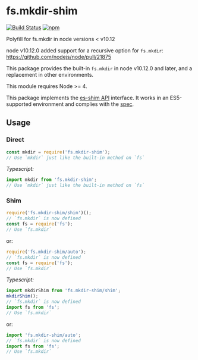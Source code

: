 # fs.mkdir-shim

<!-- markdownlint-disable MD013 -->
[![Build Status](https://secure.travis-ci.org/dex4er/js-fs.mkdir-shim.svg)](http://travis-ci.org/dex4er/js-fs.mkdir-shim) [![npm](https://img.shields.io/npm/v/fs.mkdir-shim.svg)](https://www.npmjs.com/package/fs.mkdir-shim)
<!-- markdownlint-enable MD013 -->

Polyfill for fs.mkdir in node versions &lt; v10.12

node v10.12.0 added support for a recursive option for `fs.mkdir`:
<https://github.com/nodejs/node/pull/21875>

This package provides the built-in `fs.mkdir` in node v10.12.0 and later,
and a replacement in other environments.

This module requires Node >= 4.

This package implements the [es-shim API](https://github.com/es-shims/api)
interface. It works in an ES5-supported environment and complies with the
[spec](http://www.ecma-international.org/ecma-262/6.0/).

## Usage

### Direct

```js
const mkdir = require('fs.mkdir-shim');
// Use `mkdir` just like the built-in method on `fs`
```

_Typescript:_

```ts
import mkdir from 'fs.mkdir-shim';
// Use `mkdir` just like the built-in method on `fs`
```

### Shim

```js
require('fs.mkdir-shim/shim')();
// `fs.mkdir` is now defined
const fs = require('fs');
// Use `fs.mkdir`
```

or:

```js
require('fs.mkdir-shim/auto');
// `fs.mkdir` is now defined
const fs = require('fs');
// Use `fs.mkdir`
```

_Typescript:_

```js
import mkdirShim from 'fs.mkdir-shim/shim';
mkdirShim();
// `fs.mkdir` is now defined
import fs from 'fs';
// Use `fs.mkdir`
```

or:

```js
import 'fs.mkdir-shim/auto';
// `fs.mkdir` is now defined
import fs from 'fs';
// Use `fs.mkdir`
```
